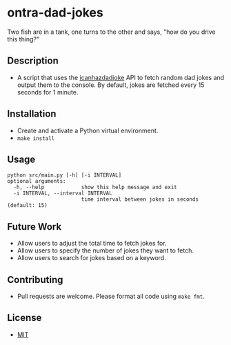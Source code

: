 # ontra-dad-jokes
Two fish are in a tank, one turns to the other and says, "how do you drive this thing?"

## Description
- A script that uses the [icanhazdadjoke](https://icanhazdadjoke.com/api) API to fetch random dad jokes and output them to the console. By default, jokes are fetched every 15 seconds for 1 minute.

## Installation
- Create and activate a Python virtual environment.
- `make install`

## Usage
```
python src/main.py [-h] [-i INTERVAL]
optional arguments:
  -h, --help            show this help message and exit
  -i INTERVAL, --interval INTERVAL
                        time interval between jokes in seconds (default: 15)
```

## Future Work
- Allow users to adjust the total time to fetch jokes for.
- Allow users to specify the number of jokes they want to fetch.
- Allow users to search for jokes based on a keyword.

## Contributing
- Pull requests are welcome. Please format all code using `make fmt`.

## License
- [MIT](https://choosealicense.com/licenses/mit/)
